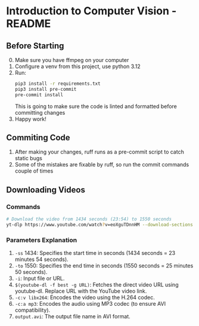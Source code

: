 # Introduction to Computer Vision - README
## Before Starting
0. Make sure you have ffmpeg on your computer
1. Configure a venv from this project, use python 3.12
2. Run:
    ```bash
    pip3 install -r requirements.txt
    pip3 install pre-commit
    pre-commit install
    ```
   This is going to make sure the code is linted and formatted before committing changes
3. Happy work!
## Commiting Code
1. After making your changes, ruff runs as a pre-commit script to catch static bugs
2. Some of the mistakes are fixable by ruff, so run the commit commands couple of times
## Downloading Videos
### Commands
```bash
# Download the video from 1434 seconds (23:54) to 1550 seconds
yt-dlp https://www.youtube.com/watch?v=eoXguTDnnHM --download-sections "*1434-1550" -f best -o "input.mp4"
```
### Parameters Explanation
1. `-ss` 1434: Specifies the start time in seconds (1434 seconds = 23 minutes 54 seconds).
2. `-to` 1550: Specifies the end time in seconds (1550 seconds = 25 minutes 50 seconds).
3. `-i`: Input file or URL.
4. `$(youtube-dl -f best -g URL)`: Fetches the direct video URL using youtube-dl. Replace URL with the YouTube video link.
5. `-c:v libx264`: Encodes the video using the H.264 codec.
6. `-c:a mp3`: Encodes the audio using MP3 codec (to ensure AVI compatibility).
7. `output.avi`: The output file name in AVI format.
